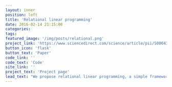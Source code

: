 ```yaml
---
layout: inner
position: left
title: 'Relational linear programming'
date: 2016-02-14 21:15:00
categories: 
tags: 
featured_image: '/img/posts/relational.png'
project_link: 'https://www.sciencedirect.com/science/article/pii/S0004370215001010'
button_icon: 'flask'
button_text: 'Paper'
code_link: ''
code_text: 'Code'
site_link: ''
project_text: 'Project page'
lead_text: "We propose relational linear programming, a simple framework for combining linear programs (LPs) and logic programs. A relational linear program (RLP) is a declarative LP template defining the objective and the constraints through the logical concepts of objects, relations, and quantified variables. This allows one to express the LP objective and constraints relationally for a varying number of individuals without enumerating them."
---
```

